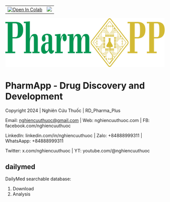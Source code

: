 <table align="center">
  <td>
    <a href="https://colab.research.google.com/github/nghiencuuthuoc/PharmApp/PharmApp.ipynb" target="_parent"><img src="https://colab.research.google.com/assets/colab-badge.svg" alt="Open In Colab"/></a>
  </td>
  <td>
    <a target="_blank" href="https://kaggle.com/kernels/welcome?src=https://github.com/nghiencuuthuoc/PharmApp/blob/master/PharmApp.ipynb"><img src="https://kaggle.com/static/images/open-in-kaggle.svg" /></a>
  </td>
</table>


![](./images/PharmApp-logo.png)
# PharmApp - Drug Discovery and Development
Copyright 2024 | Nghiên Cứu Thuốc | RD_Pharma_Plus

Email: nghiencuuthuoc@gmail.com | Web: nghiencuuthuoc.com | FB: facebook.com/nghiencuuthuoc 

LinkedIn: linkedin.com/in/nghiencuuthuoc | Zalo: +84888999311 | WhatsAapp: +84888999311

Twitter: x.com/nghiencuuthuoc | YT: youtube.com/@nghiencuuthuoc 

## dailymed

DailyMed searchable database:
1. Download
2. Analysis
